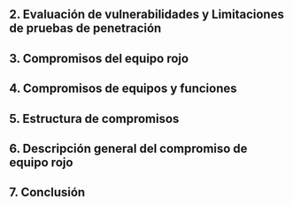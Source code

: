 ## 2. Evaluación de vulnerabilidades y Limitaciones de pruebas de penetración 



## 3. Compromisos del equipo rojo

## 4. Compromisos de equipos y funciones

## 5. Estructura de compromisos

## 6. Descripción general del compromiso de equipo rojo

## 7. Conclusión

